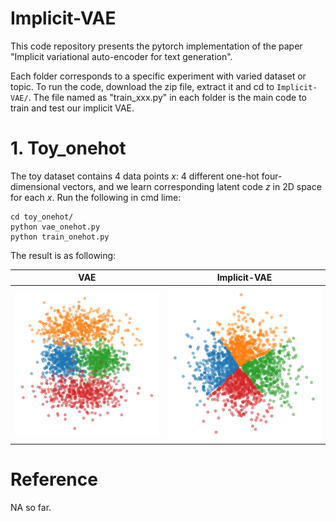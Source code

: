# Implicit-VAE
This code repository presents the pytorch implementation of the paper "Implicit variational auto-encoder for text generation". 

Each folder corresponds to a specific experiment with varied dataset or topic. To run the code, download the zip file, extract it and cd to `Implicit-VAE/`. The file named as "train_xxx.py" in each folder is the main code to train and test our implicit VAE. 

# 1. Toy_onehot
The toy dataset contains 4 data points *x*: 4 different one-hot four-dimensional vectors, and we learn corresponding latent code *z* in 2D space for each *x*. Run the following in cmd lime:
```
cd toy_onehot/
python vae_onehot.py
python train_onehot.py
```
The result is as following:

VAE             |  Implicit-VAE
:--------------:|:-------------------------:
![](toy_onehot/results_vae/070000.png)  |  ![](toy_onehot/results/075000.png)

# Reference
  NA so far.
